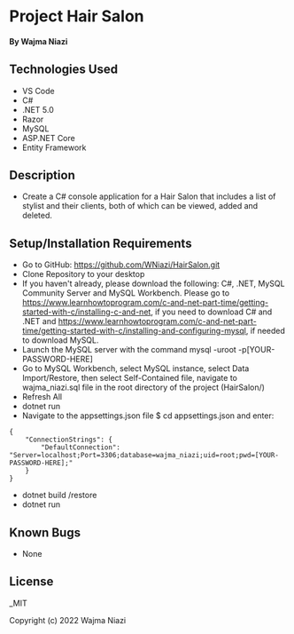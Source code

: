 # Project Hair Salon 

#### By Wajma Niazi

#### 

## Technologies Used

* VS Code
* C# 
* .NET 5.0
* Razor
* MySQL
* ASP.NET Core
* Entity Framework


## Description
* Create a C# console application for a Hair Salon that includes a list of stylist and their clients, both of which can be  viewed, added and deleted. 

## Setup/Installation Requirements
 
* Go to GitHub: https://github.com/WNiazi/HairSalon.git 
* Clone Repository to your desktop
* If you haven't already, please download the following: C#, .NET, MySQL Community Server and MySQL Workbench.  Please go to https://www.learnhowtoprogram.com/c-and-net-part-time/getting-started-with-c/installing-c-and-net, if you need to download C# and .NET and  https://www.learnhowtoprogram.com/c-and-net-part-time/getting-started-with-c/installing-and-configuring-mysql, if needed to download MySQL. 
* Launch the MySQL server with the command mysql -uroot -p[YOUR-PASSWORD-HERE]
* Go to MySQL Workbench, select MySQL instance, select Data Import/Restore, then select Self-Contained file, navigate to  wajma_niazi.sql file in the root directory of the project (HairSalon/)
*  Refresh All
* dotnet run
* Navigate to the appsettings.json file $ cd appsettings.json and enter:
```
{
    "ConnectionStrings": {
        "DefaultConnection": "Server=localhost;Port=3306;database=wajma_niazi;uid=root;pwd=[YOUR-PASSWORD-HERE];"
    }
}
``` 
* dotnet build /restore
* dotnet run


## Known Bugs
* None 

## License

_MIT

Copyright (c) 2022 Wajma Niazi

